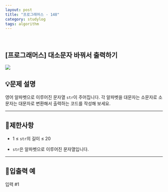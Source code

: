 ```yaml
---
layout: post
title: "프로그래머스 - 148"
category: studylog
tags: algorithm
---
```


<br>

## [프로그래머스] 대소문자 바꿔서 출력하기


![](https://velog.velcdn.com/images/dlsdud9098/post/e1464da6-734f-4172-a5d3-8df73b71a328/image.png)


## 💡문제 설명






영어 알파벳으로 이루어진 문자열 `str`이 주어집니다. 각 알파벳을 대문자는 소문자로 소문자는 대문자로 변환해서 출력하는 코드를 작성해 보세요.






---
## 🚫제한사항




- 1 ≤ `str`의 길이 ≤ 20




- `str`은 알파벳으로 이루어진 문자열입니다.






---
## 🔢입출력 예








입력 #1




```
